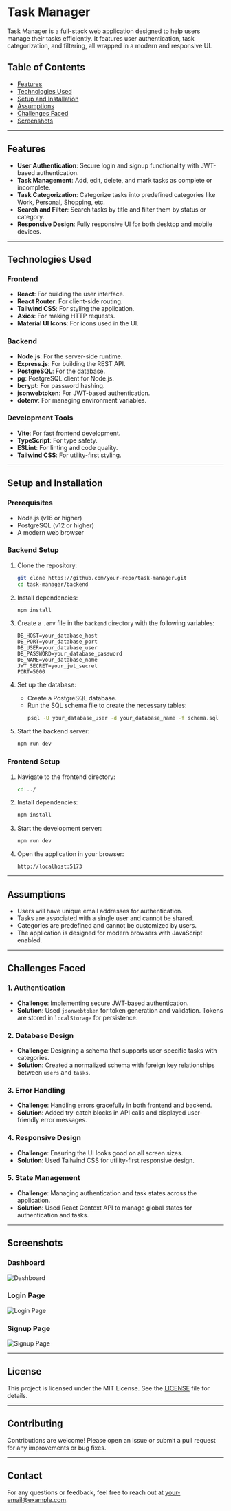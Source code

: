 # Task Manager

Task Manager is a full-stack web application designed to help users manage their tasks efficiently. It features user authentication, task categorization, and filtering, all wrapped in a modern and responsive UI.

## Table of Contents

- [Features](#features)
- [Technologies Used](#technologies-used)
- [Setup and Installation](#setup-and-installation)
- [Assumptions](#assumptions)
- [Challenges Faced](#challenges-faced)
- [Screenshots](#screenshots)

---

## Features

- **User Authentication**: Secure login and signup functionality with JWT-based authentication.
- **Task Management**: Add, edit, delete, and mark tasks as complete or incomplete.
- **Task Categorization**: Categorize tasks into predefined categories like Work, Personal, Shopping, etc.
- **Search and Filter**: Search tasks by title and filter them by status or category.
- **Responsive Design**: Fully responsive UI for both desktop and mobile devices.

---

## Technologies Used

### Frontend
- **React**: For building the user interface.
- **React Router**: For client-side routing.
- **Tailwind CSS**: For styling the application.
- **Axios**: For making HTTP requests.
- **Material UI Icons**: For icons used in the UI.

### Backend
- **Node.js**: For the server-side runtime.
- **Express.js**: For building the REST API.
- **PostgreSQL**: For the database.
- **pg**: PostgreSQL client for Node.js.
- **bcrypt**: For password hashing.
- **jsonwebtoken**: For JWT-based authentication.
- **dotenv**: For managing environment variables.

### Development Tools
- **Vite**: For fast frontend development.
- **TypeScript**: For type safety.
- **ESLint**: For linting and code quality.
- **Tailwind CSS**: For utility-first styling.

---

## Setup and Installation

### Prerequisites
- Node.js (v16 or higher)
- PostgreSQL (v12 or higher)
- A modern web browser

### Backend Setup
1. Clone the repository:
   ```bash
   git clone https://github.com/your-repo/task-manager.git
   cd task-manager/backend
   ```

2. Install dependencies:
   ```bash
   npm install
   ```

3. Create a `.env` file in the `backend` directory with the following variables:
   ```env
   DB_HOST=your_database_host
   DB_PORT=your_database_port
   DB_USER=your_database_user
   DB_PASSWORD=your_database_password
   DB_NAME=your_database_name
   JWT_SECRET=your_jwt_secret
   PORT=5000
   ```

4. Set up the database:
   - Create a PostgreSQL database.
   - Run the SQL schema file to create the necessary tables:
     ```bash
     psql -U your_database_user -d your_database_name -f schema.sql
     ```

5. Start the backend server:
   ```bash
   npm run dev
   ```

### Frontend Setup
1. Navigate to the frontend directory:
   ```bash
   cd ../
   ```

2. Install dependencies:
   ```bash
   npm install
   ```

3. Start the development server:
   ```bash
   npm run dev
   ```

4. Open the application in your browser:
   ```
   http://localhost:5173
   ```

---

## Assumptions

- Users will have unique email addresses for authentication.
- Tasks are associated with a single user and cannot be shared.
- Categories are predefined and cannot be customized by users.
- The application is designed for modern browsers with JavaScript enabled.

---

## Challenges Faced

### 1. **Authentication**
   - **Challenge**: Implementing secure JWT-based authentication.
   - **Solution**: Used `jsonwebtoken` for token generation and validation. Tokens are stored in `localStorage` for persistence.

### 2. **Database Design**
   - **Challenge**: Designing a schema that supports user-specific tasks with categories.
   - **Solution**: Created a normalized schema with foreign key relationships between `users` and `tasks`.

### 3. **Error Handling**
   - **Challenge**: Handling errors gracefully in both frontend and backend.
   - **Solution**: Added try-catch blocks in API calls and displayed user-friendly error messages.

### 4. **Responsive Design**
   - **Challenge**: Ensuring the UI looks good on all screen sizes.
   - **Solution**: Used Tailwind CSS for utility-first responsive design.

### 5. **State Management**
   - **Challenge**: Managing authentication and task states across the application.
   - **Solution**: Used React Context API to manage global states for authentication and tasks.

---

## Screenshots

### Dashboard
![Dashboard](https://via.placeholder.com/800x400?text=Dashboard+Screenshot)

### Login Page
![Login Page](https://via.placeholder.com/800x400?text=Login+Page+Screenshot)

### Signup Page
![Signup Page](https://via.placeholder.com/800x400?text=Signup+Page+Screenshot)

---

## License

This project is licensed under the MIT License. See the [LICENSE](LICENSE) file for details.

---

## Contributing

Contributions are welcome! Please open an issue or submit a pull request for any improvements or bug fixes.

---

## Contact

For any questions or feedback, feel free to reach out at [your-email@example.com](mailto:your-email@example.com).

